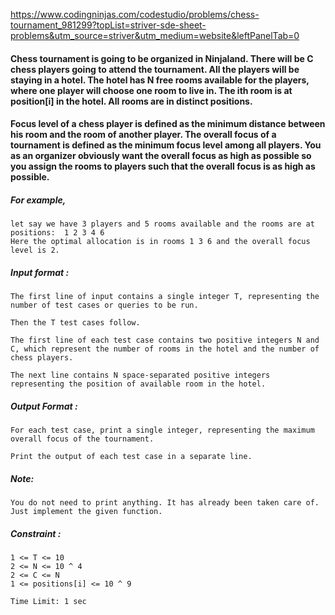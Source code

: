 https://www.codingninjas.com/codestudio/problems/chess-tournament_981299?topList=striver-sde-sheet-problems&utm_source=striver&utm_medium=website&leftPanelTab=0

<div _ngcontent-serverapp-c204="" class="description ng-star-inserted"><h4 id="chess-tournament-is-going-to-be-organized-in-ninjaland-there-will-be-c-chess-players-going-to-attend-the-tournament-all-the-players-will-be-staying-in-a-hotel-the-hotel-has-n-free-rooms-available-for-the-players-where-one-player-will-choose-one-room-to-live-in-the-ith-room-is-at-position-i-in-the-hotel-all-rooms-are-in-distinct-positions">Chess tournament is going to be organized in Ninjaland. There will be C chess players going to attend the tournament. All the players will be staying in a hotel. The hotel has N free rooms available for the players, where one player will choose one room to live in.  The ith room is at position[i] in the hotel. All rooms are in distinct positions.</h4>

<h4 id="focus-level-of-a-chess-player-is-defined-as-the-minimum-distance-between-his-room-and-the-room-of-another-player-the-overall-focus-of-a-tournament-is-defined-as-the-minimum-focus-level-among-all-players-you-as-an-organizer-obviously-want-the-overall-focus-as-high-as-possible-so-you-assign-the-rooms-to-players-such-that-the-overall-focus-is-as-high-as-possible">Focus level of a chess player is defined as the minimum distance between his room and the room of another player. The overall focus of a tournament is defined as the minimum focus level among all players. You as an organizer obviously want the overall focus as high as possible so you assign the rooms to players such that the overall focus is as high as possible.</h4>

<h5 id="for-example">For example,</h5>

<pre><code>let say we have 3 players and 5 rooms available and the rooms are at positions:  1 2 3 4 6
Here the optimal allocation is in rooms 1 3 6 and the overall focus level is 2.
</code></pre>

<h5 id="input-format">Input format :</h5>

<pre><code>The first line of input contains a single integer T, representing the number of test cases or queries to be run. 

Then the T test cases follow.

The first line of each test case contains two positive integers N and C, which represent the number of rooms in the hotel and the number of chess players.

The next line contains N space-separated positive integers representing the position of available room in the hotel.
</code></pre>

<h5 id="output-format">Output Format :</h5>

<pre><code>For each test case, print a single integer, representing the maximum overall focus of the tournament.

Print the output of each test case in a separate line.
</code></pre>

<h5 id="note">Note:</h5>

<pre><code>You do not need to print anything. It has already been taken care of. Just implement the given function.
</code></pre>

<h5 id="constraint">Constraint :</h5>

<pre><code>1 &lt;= T &lt;= 10
2 &lt;= N &lt;= 10 ^ 4
2 &lt;= C &lt;= N
1 &lt;= positions[i] &lt;= 10 ^ 9

Time Limit: 1 sec
</code></pre>
</div>

